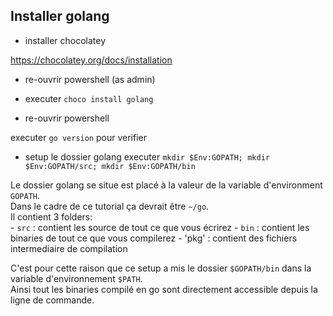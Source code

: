 ## Installer golang

- installer chocolatey

https://chocolatey.org/docs/installation

- re-ouvrir powershell (as admin)

- executer `choco install golang`
- re-ouvrir powershell

executer `go version` pour verifier  


- setup le dossier golang
executer `mkdir $Env:GOPATH; mkdir $Env:GOPATH/src; mkdir $Env:GOPATH/bin`   

Le dossier golang se situe est placé à la valeur de la variable d'environment `GOPATH`.  
Dans le cadre de ce tutorial ça devrait être `~/go`.  
Il contient 3 folders:  
	- `src` : contient les source de tout ce que vous écrirez
	- `bin` : contient les binaries de tout ce que vous compilerez
	- 'pkg' : contient des fichiers intermediaire de compilation

C'est pour cette raison que ce setup a mis le dossier `$GOPATH/bin` dans la variable d'environnement `$PATH`.  
Ainsi tout les binaries compilé en go sont directement accessible depuis la ligne de commande. 
